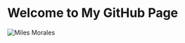 <html lang="en">
<head>
    <meta charset="UTF-8">
    <meta name="viewport" content="width=device-width, initial-scale=1.0">
    <title>spiderman</title>
</head>
<body>
    <h1>Welcome to My GitHub Page</h1>
    <img src="![spiderman](https://github.com/Rohit422002/Rohit422002.github.io/assets/153742796/6e82b752-1cf9-4117-8acf-1b62359f3303)" alt="Miles Morales">
</body>
</html>

